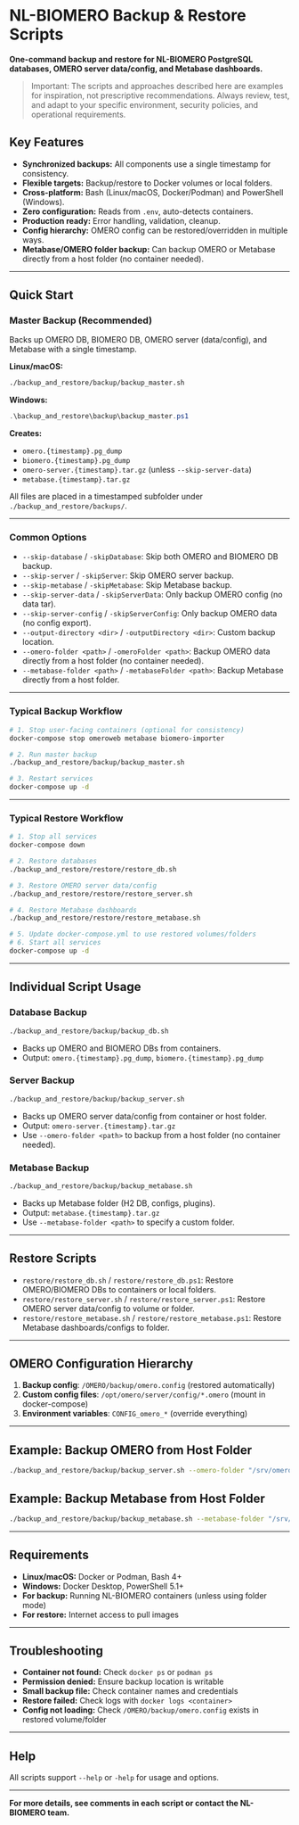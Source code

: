 # NL-BIOMERO Backup & Restore Scripts

**One-command backup and restore for NL-BIOMERO PostgreSQL databases, OMERO server data/config, and Metabase dashboards.**

> Important: The scripts and approaches described here are examples for inspiration, not prescriptive recommendations. Always review, test, and adapt to your specific environment, security policies, and operational requirements.

## Key Features

- **Synchronized backups:** All components use a single timestamp for consistency.
- **Flexible targets:** Backup/restore to Docker volumes or local folders.
- **Cross-platform:** Bash (Linux/macOS, Docker/Podman) and PowerShell (Windows).
- **Zero configuration:** Reads from `.env`, auto-detects containers.
- **Production ready:** Error handling, validation, cleanup.
- **Config hierarchy:** OMERO config can be restored/overridden in multiple ways.
- **Metabase/OMERO folder backup:** Can backup OMERO or Metabase directly from a host folder (no container needed).

---

## Quick Start

### Master Backup (Recommended)

Backs up OMERO DB, BIOMERO DB, OMERO server (data/config), and Metabase with a single timestamp.

**Linux/macOS:**
```bash
./backup_and_restore/backup/backup_master.sh
```

**Windows:**
```powershell
.\backup_and_restore\backup\backup_master.ps1
```

**Creates:**
- `omero.{timestamp}.pg_dump`
- `biomero.{timestamp}.pg_dump`
- `omero-server.{timestamp}.tar.gz` (unless `--skip-server-data`)
- `metabase.{timestamp}.tar.gz`

All files are placed in a timestamped subfolder under `./backup_and_restore/backups/`.

---

### Common Options

- `--skip-database` / `-skipDatabase`: Skip both OMERO and BIOMERO DB backup.
- `--skip-server` / `-skipServer`: Skip OMERO server backup.
- `--skip-metabase` / `-skipMetabase`: Skip Metabase backup.
- `--skip-server-data` / `-skipServerData`: Only backup OMERO config (no data tar).
- `--skip-server-config` / `-skipServerConfig`: Only backup OMERO data (no config export).
- `--output-directory <dir>` / `-outputDirectory <dir>`: Custom backup location.
- `--omero-folder <path>` / `-omeroFolder <path>`: Backup OMERO data directly from a host folder (no container needed).
- `--metabase-folder <path>` / `-metabaseFolder <path>`: Backup Metabase directly from a host folder.

---

### Typical Backup Workflow

```bash
# 1. Stop user-facing containers (optional for consistency)
docker-compose stop omeroweb metabase biomero-importer

# 2. Run master backup
./backup_and_restore/backup/backup_master.sh

# 3. Restart services
docker-compose up -d
```

---

### Typical Restore Workflow

```bash
# 1. Stop all services
docker-compose down

# 2. Restore databases
./backup_and_restore/restore/restore_db.sh

# 3. Restore OMERO server data/config
./backup_and_restore/restore/restore_server.sh

# 4. Restore Metabase dashboards
./backup_and_restore/restore/restore_metabase.sh

# 5. Update docker-compose.yml to use restored volumes/folders
# 6. Start all services
docker-compose up -d
```

---

## Individual Script Usage

### Database Backup

```bash
./backup_and_restore/backup/backup_db.sh
```
- Backs up OMERO and BIOMERO DBs from containers.
- Output: `omero.{timestamp}.pg_dump`, `biomero.{timestamp}.pg_dump`

### Server Backup

```bash
./backup_and_restore/backup/backup_server.sh
```
- Backs up OMERO server data/config from container or host folder.
- Output: `omero-server.{timestamp}.tar.gz`
- Use `--omero-folder <path>` to backup from a host folder (no container needed).

### Metabase Backup

```bash
./backup_and_restore/backup/backup_metabase.sh
```
- Backs up Metabase folder (H2 DB, configs, plugins).
- Output: `metabase.{timestamp}.tar.gz`
- Use `--metabase-folder <path>` to specify a custom folder.

---

## Restore Scripts

- `restore/restore_db.sh` / `restore/restore_db.ps1`: Restore OMERO/BIOMERO DBs to containers or local folders.
- `restore/restore_server.sh` / `restore/restore_server.ps1`: Restore OMERO server data/config to volume or folder.
- `restore/restore_metabase.sh` / `restore/restore_metabase.ps1`: Restore Metabase dashboards/configs to folder.

---

## OMERO Configuration Hierarchy

1. **Backup config**: `/OMERO/backup/omero.config` (restored automatically)
2. **Custom config files**: `/opt/omero/server/config/*.omero` (mount in docker-compose)
3. **Environment variables**: `CONFIG_omero_*` (override everything)

---

## Example: Backup OMERO from Host Folder

```bash
./backup_and_restore/backup/backup_server.sh --omero-folder "/srv/omero"
```

## Example: Backup Metabase from Host Folder

```bash
./backup_and_restore/backup/backup_metabase.sh --metabase-folder "/srv/metabase"
```

---

## Requirements

- **Linux/macOS:** Docker or Podman, Bash 4+
- **Windows:** Docker Desktop, PowerShell 5.1+
- **For backup:** Running NL-BIOMERO containers (unless using folder mode)
- **For restore:** Internet access to pull images

---

## Troubleshooting

- **Container not found:** Check `docker ps` or `podman ps`
- **Permission denied:** Ensure backup location is writable
- **Small backup file:** Check container names and credentials
- **Restore failed:** Check logs with `docker logs <container>`
- **Config not loading:** Check `/OMERO/backup/omero.config` exists in restored volume/folder

---

## Help

All scripts support `--help` or `-help` for usage and options.

---

**For more details, see comments in each script or contact the NL-BIOMERO team.**